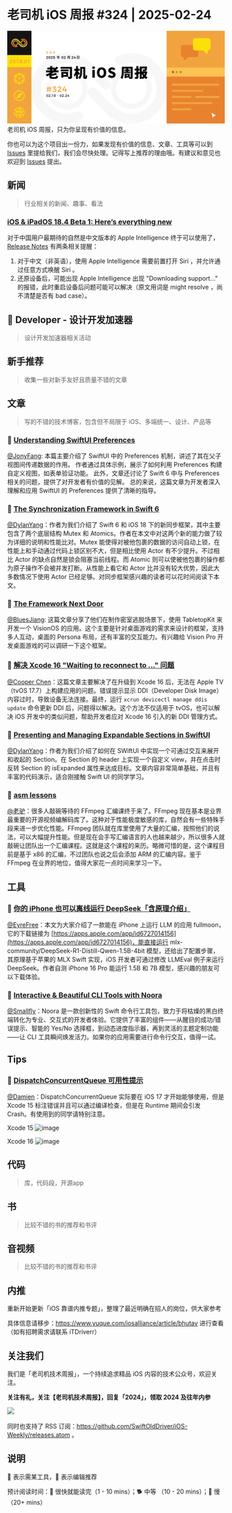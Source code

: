 # 老司机 iOS 周报 #324 | 2025-02-24

![ios-weekly](https://github.com/SwiftOldDriver/iOS-Weekly/blob/master/assets/weekly-header/324.jpg?raw=true)
老司机 iOS 周报，只为你呈现有价值的信息。

你也可以为这个项目出一份力，如果发现有价值的信息、文章、工具等可以到 [Issues](https://github.com/SwiftOldDriver/iOS-Weekly/issues) 里提给我们，我们会尽快处理。记得写上推荐的理由哦。有建议和意见也欢迎到 [Issues](https://github.com/SwiftOldDriver/iOS-Weekly/issues) 提出。

## 新闻

> 行业相关的新闻、趣事、看法

### [iOS & iPadOS 18.4 Beta 1: Here’s everything new](https://9to5mac.com/2025/02/21/ios-18-4-beta-1-heres-everything-new/)

对于中国用户最期待的自然是中文版本的 Apple Intelligence 终于可以使用了，[Release Notes](https://developer.apple.com/documentation/ios-ipados-release-notes/ios-ipados-18_4-release-notes#Apple-Intelligence) 有两条相关提醒：

1. 对于中文（非英语），使用 Apple Intelligence 需要前置打开 Siri ，并允许通过任意方式唤醒 Siri 。
2. 还原设备后，可能出现 Apple Intelligence 出现 "Downloading support…" 的报错，此时重启设备后问题可能可以解决（原文用词是 might resolve ，尚不清楚是否有 bad case）。

##  Developer - 设计开发加速器

> 设计开发加速器相关活动

## 新手推荐

> 收集一些对新手友好且质量不错的文章

## 文章

> 写的不错的技术博客，包含但不局限于 iOS、多端统一、设计、产品等

### 🐎 [Understanding SwiftUI Preferences](https://peterfriese.dev/blog/2025/swiftui-preferences-swift6/#what-are-preferences-in-swiftui)

[@JonyFang](https://github.com/JonyFang): 本篇主要介绍了 SwiftUI 中的 Preferences 机制，讲述了其在父子视图间传递数据的作用。 作者通过具体示例，展示了如何利用 Preferences 构建自定义视图，如表单验证功能。 此外，文章还讨论了 Swift 6 中与 Preferences 相关的问题，提供了对开发者有价值的见解。 总的来说，这篇文章为开发者深入理解和应用 SwiftUI 的 Preferences 提供了清晰的指导。

### 🐢 [The Synchronization Framework in Swift 6](https://blog.jacobstechtavern.com/p/the-synchronisation-framework)

[@DylanYang](https://github.com/Dylan19Yang)：作者为我们介绍了 Swift 6 和 iOS 18 下的新同步框架，其中主要包含了两个底层结构 Mutex 和 Atomics。作者在本文中对这两个新的能力做了较为详细的说明和性能比对。Mutex 能使得对被他包裹的数据的访问自动上锁，在性能上和手动通过代码上锁区别不大，但是相比使用 Actor 有不少提升。不过相比 Actor 的缺点自然是锁会阻塞当前线程。而 Atomic 则可以使被他包裹的操作都为原子操作不会被并发打断。从性能上看它和 Actor 比并没有较大优势，因此大多数情况下使用 Actor 已经足够。对同步框架感兴趣的读者可以花时间阅读下本文。

### 🐎 [The Framework Next Door](https://www.elkraneo.com/the-framework-next-door)

[@BluesJiang](https://github.com/BluesJiang): 这篇文章分享了他们在制作密室逃脱场景下，使用 TabletopKit 来开发一个 VisionOS 的应用。这个主要是针对桌面游戏的需求来设计的框架，支持多人互动，桌面的 Persona 布局，还有丰富的交互能力。有兴趣给 Vision Pro 开发桌面游戏的可以调研一下这个框架。

### 🐎 [解决 Xcode 16 "Waiting to reconnect to ..." 问题](https://stackoverflow.com/questions/79016653/after-upgrading-to-xcode-16-i-am-stuck-at-waiting-to-reconnect-to-when-tryi)
[@Cooper Chen](https://github.com/cjlcooper)：这篇文章主要解决了在升级到 Xcode 16 后，无法在 Apple TV（tvOS 17.7）上构建应用的问题。错误提示显示 DDI（Developer Disk Image）内容过时，导致设备无法连接。最终，运行 `xcrun devicectl manage ddis update` 命令更新 DDI 后，问题得以解决。这个方法不仅适用于 tvOS，也可以解决 iOS 开发中的类似问题，帮助开发者应对 Xcode 16 引入的新 DDI 管理方式。

### 🐎 [Presenting and Managing Expandable Sections in SwiftUI](https://serialcoder.dev/text-tutorials/swiftui/presenting-and-managing-expandable-sections-in-swiftui/)

[@DylanYang](https://github.com/Dylan19Yang)：作者为我们介绍了如何在 SWiftUI 中实现一个可通过交互来展开和收起的 Section。在 Section 的 header 上实现一个自定义 view，并在点击时反转 Section 的 isExpanded 属性来达成目标。文章内容非常简单基础，并且有丰富的代码演示，适合刚接触 Swift UI 的同学学习。

### 🐢 [asm lessons](https://github.com/FFmpeg/asm-lessons)
[@老驴](https://weibo.com/u/6090610445)：很多人敲碗等待的 FFmpeg 汇编课终于来了。FFmpeg 现在基本是业界最重要的开源视频编解码库了。这种对于性能极度敏感的库，自然会有一些特殊手段来进一步优化性能。FFmpeg 团队就在库里使用了大量的汇编，按照他们的说法，可以大幅提升性能。但是现在会手写汇编语言的人也越来越少，所以很多人就敲碗让团队出一个汇编课程。这就是这个课程的来历。略微可惜的是，这个课程目前是基于 x86 的汇编，不过团队也说之后会添加 ARM 的汇编内容。鉴于 FFmpeg 在业界的地位，值得大家花一点时间来学习一下。

## 工具

### 🐎 [你的 iPhone 也可以离线运行 DeepSeek「含原理介绍」](https://mp.weixin.qq.com/s/oXfrBKwZzXIzg-k_KRQEbQ)

[@EyreFree](https://github.com/EyreFree)：本文为大家介绍了一款能在 iPhone 上运行 LLM 的应用 fullmoon，它的下载链接为 [https://apps.apple.com/app/id6727014156](https://apps.apple.com/app/id6727014156)，能直接运行 mlx-community/DeepSeek-R1-Distill-Qwen-1.5B-4bit 模型，还给出了配置步骤，其原理基于苹果的 MLX Swift 实现，iOS 开发者可通过修改 LLMEval 例子来运行 DeepSeek。作者自测 iPhone 16 Pro 能运行 1.5B 和 7B 模型，感兴趣的朋友可以下载体验。

### 🐎 [Interactive & Beautiful CLI Tools with Noora](https://swifttoolkit.dev/posts/noora-package)
[@Smallfly](https://github.com/iostalks)：Noora 是一款创新性的 Swift 命令行工具包，致力于将枯燥的黑白终端转化为专业、交互式的开发者体验。它提供了丰富的组件——从醒目的成功/错误提示、智能的 Yes/No 选择框，到动态进度指示器，再到灵活的主题定制功能——让 CLI 工具瞬间焕发活力。如果你的应用需要进行命令行交互，值得一试。

## Tips

### 🐎 [DispatchConcurrentQueue 可用性提示](https://github.com/SwiftOldDriver/iOS-Weekly/issues/4870)

[@Damien](https://github.com/ZengyiMa)：DispatchConcurrentQueue 实际要在 iOS 17 才开始能够使用，但是 Xcode 15 标注错误并且可以通过编译检查，但是在 Runtime 期间会引发 Crash。有使用到的同学请特别注意。

Xcode 15
![image](https://github.com/user-attachments/assets/81dfa441-424a-4706-a5d2-0bda334ecc95)

Xcode 16
![image](https://github.com/user-attachments/assets/4ca77442-dd15-4131-b3db-8b564921dac7)


## 代码

> 库，代码段，开源app

## 书

> 比较不错的书的推荐和书评

## 音视频

> 比较不错的书的推荐和书评

## 内推

重新开始更新「iOS 靠谱内推专题」，整理了最近明确在招人的岗位，供大家参考

具体信息请移步：https://www.yuque.com/iosalliance/article/bhutav 进行查看（如有招聘需求请联系 iTDriverr）

## 关注我们

我们是「老司机技术周报」，一个持续追求精品 iOS 内容的技术公众号，欢迎关注。

**关注有礼，关注【老司机技术周报】，回复「2024」，领取 2024 及往年内参**

![](https://github.com/SwiftOldDriver/iOS-Weekly/blob/master/assets/qrcode_for_wechat.jpg?raw=true)

同时也支持了 RSS 订阅：https://github.com/SwiftOldDriver/iOS-Weekly/releases.atom 。

## 说明

🚧 表示需某工具，🌟 表示编辑推荐

预计阅读时间：🐎 很快就能读完（1 - 10 mins）；🐕 中等 （10 - 20 mins）；🐢 慢（20+ mins）
